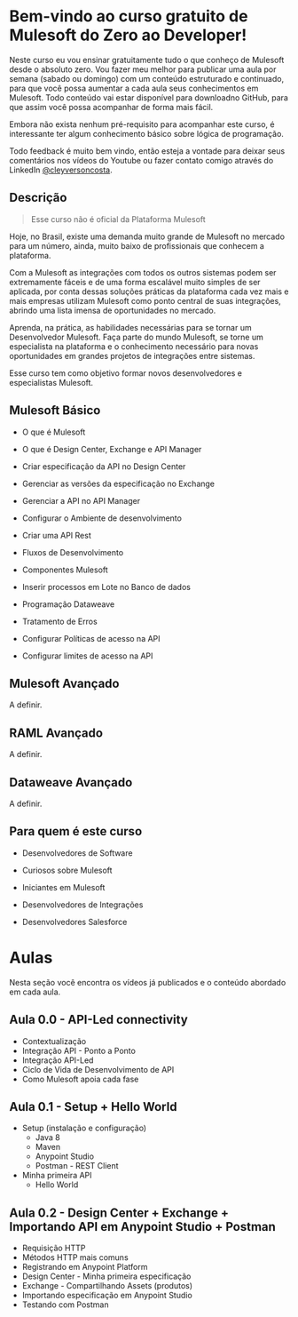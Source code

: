 # Bem-vindo ao curso gratuito de Mulesoft do Zero ao Developer!

Neste curso eu vou ensinar gratuitamente tudo o que conheço de Mulesoft desde o absoluto zero. Vou fazer meu melhor para publicar uma aula por semana (sabado ou domingo) com um conteúdo estruturado e continuado, para que você possa aumentar a cada aula seus conhecimentos em Mulesoft. Todo conteúdo vai estar disponível para downloadno GitHub, para que assim você possa acompanhar de forma mais fácil.

Embora não exista nenhum pré-requisito para acompanhar este curso, é interessante ter algum conhecimento básico sobre lógica de programação.

Todo feedback é muito bem vindo, então esteja a vontade para deixar seus comentários nos vídeos do Youtube ou fazer contato comigo através do LinkedIn [@cleyversoncosta](https://pt.linkedin.com/in/cleyversoncosta). 

##  Descrição

> Esse curso não é oficial da Plataforma Mulesoft

Hoje, no Brasil, existe uma demanda muito grande de Mulesoft no mercado para um número, ainda, muito baixo de profissionais que conhecem a plataforma.

Com a Mulesoft as integrações com todos os outros sistemas podem ser extremamente fáceis e de uma forma escalável muito simples de ser aplicada, por conta dessas soluções práticas da plataforma cada vez mais e mais empresas utilizam Mulesoft como ponto central de suas integrações, abrindo uma lista imensa de oportunidades no mercado.
  
Aprenda, na prática, as habilidades necessárias para se tornar um Desenvolvedor Mulesoft. Faça parte do mundo Mulesoft, se torne um especialista na plataforma e o conhecimento necessário para novas oportunidades em grandes projetos de integrações entre sistemas.

Esse curso tem como objetivo formar novos desenvolvedores e especialistas Mulesoft.


## Mulesoft Básico

 - O que é Mulesoft
   
 - O que é Design Center, Exchange e API Manager
   
 - Criar especificação da API no Design Center
   
 - Gerenciar as versões da especificação no Exchange
   
 - Gerenciar a API no API Manager
   
 - Configurar o Ambiente de desenvolvimento
   
 - Criar uma API Rest
   
 - Fluxos de Desenvolvimento
   
 -  Componentes Mulesoft
   
 - Inserir processos em Lote no Banco de dados
   
 - Programação Dataweave
   
 - Tratamento de Erros
   
 - Configurar Políticas de acesso na API
   
 - Configurar limites de acesso na API

## Mulesoft Avançado

A definir.

## RAML Avançado

A definir.

## Dataweave Avançado

A definir.

## Para quem é este curso

- Desenvolvedores de Software

- Curiosos sobre Mulesoft

- Iniciantes em Mulesoft

- Desenvolvedores de Integrações

- Desenvolvedores Salesforce

# Aulas

Nesta seção você encontra os vídeos já publicados e o conteúdo abordado em cada aula. 

## Aula 0.0 - API-Led connectivity
- Contextualização
- Integração API - Ponto a Ponto
- Integração API-Led
- Ciclo de Vida de Desenvolvimento de API
- Como Mulesoft apoia cada fase
  
## Aula 0.1 - Setup + Hello World
- Setup (instalação e configuração)
  - Java 8
  - Maven 
  - Anypoint Studio
  - Postman - REST Client
- Minha primeira API
  - Hello World
  
## Aula 0.2 - Design Center + Exchange + Importando API em Anypoint Studio + Postman
- Requisição HTTP 
- Métodos HTTP mais comuns
- Registrando em Anypoint Platform
- Design Center - Minha primeira especificação
- Exchange - Compartilhando Assets (produtos)
- Importando especificação em Anypoint Studio
- Testando com Postman
